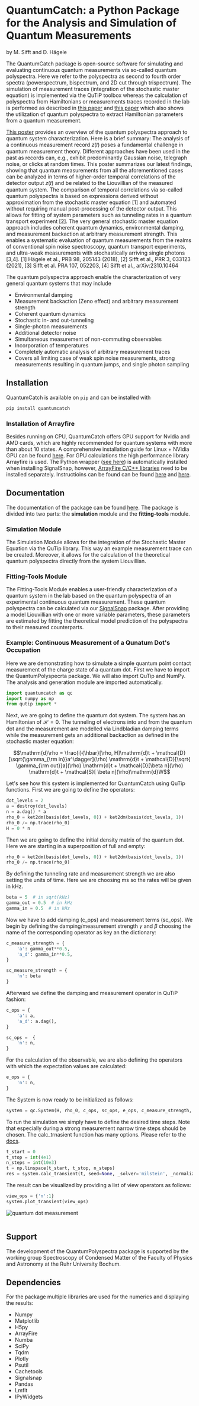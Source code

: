 # QuantumCatch: a Python Package for the Analysis and Simulation of Quantum Measurements 
by M. Sifft and D. Hägele

The QuantumCatch package is open-source software for simulating and evaluating continuous quantum measurements via 
so-called quantum polyspectra. Here we refer to the polyspectra as second to fourth order spectra 
(powerspectrum, bispectrum, and 2D cut through trispectrum). The simulation of measurement traces 
(integration of the stochastic master equation) is implemented via the QuTiP toolbox whereas the 
calculation of polyspectra from Hamiltonians or measurements traces recorded in the lab is performed 
as described in [this paper](https://link.aps.org/doi/10.1103/PhysRevB.98.205143) and [this paper](https://arxiv.org/abs/2011.07992) which also shows the utilization of quantum 
polyspectra to extract Hamiltonian parameters from a quantum measurement. 

[This poster](Examples/Overview_Poster.pdf) provides an overview of the quantum polyspectra approach to quantum system characterization. 
Here is a brief summary: The analysis of a continuous measurement record 𝑧(𝑡) poses a fundamental challenge in 
quantum measurement theory. Different approaches have been used in the past as records can, e.g., exhibit 
predominantly Gaussian noise, telegraph noise, or clicks at random times. This poster summarizes our latest 
findings, showing that quantum measurements from all the aforementioned cases can be analyzed in terms of higher-order 
temporal correlations of the detector output 𝑧(𝑡) and be related to the Liouvillian of the measured quantum system. 
The comparison of temporal correlations via so-called quantum polyspectra is based on expressions derived without 
approximation from the stochastic master equation [1] and automated without requiring manual post-processing of 
the detector output. This allows for fitting of system parameters such as tunneling rates in a quantum transport 
experiment [2]. The very general stochastic master equation approach includes coherent quantum dynamics, environmental
damping, and measurement backaction at arbitrary measurement strength. This enables a systematic evaluation of quantum 
measurements from the realms of conventional spin noise spectroscopy, quantum transport experiments, and ultra-weak 
measurements with stochastically arriving single photons [3,4]. [1] Hägele et al., PRB 98, 205143 (2018), 
[2] Sifft et al., PRR 3, 033123 (2021), [3] Sifft et al. PRA 107, 052203, [4] Sifft et al., arXiv:2310.10464


The quantum polyspectra approach enable the characterization of very general quantum systems that may include
* Environmental damping
* Measurement backaction (Zeno effect) and arbitrary measurement strength
* Coherent quantum dynamics
* Stochastic in- and out-tunneling
* Single-photon measurements
* Additional detector noise
* Simultaneous measurement of non-commuting observables
* Incorporation of temperatures
* Completely automatic analysis of arbitrary measurement traces
* Covers all limiting case of weak spin noise measurements, strong measurements resulting in quantum jumps, and single photon sampling

## Installation
QuantumCatch is available on `pip` and can be installed with 
```bash
pip install quantumcatch
```

### Installation of Arrayfire
Besides running on CPU, QuantumCatch offers GPU support for Nvidia and AMD cards, which are highly recommended for quantum systems with more 
than about 10 states. A comprehensive installation guide for Linux + NVidia GPU can be found [here](https://github.com/MarkusSifft/QuantumCatch/wiki/Installation-Guide). 
For GPU calculations the high performance library Arrayfire is used. The Python wrapper ([see here](https://github.com/arrayfire/arrayfire-python)) 
is automatically installed when installing SignalSnap, however, [ArrayFire C/C++ libraries](https://arrayfire.com/download) need to be installed separately. 
Instructioins can be found can be found [here](https://github.com/arrayfire/arrayfire-python) and [here](https://arrayfire.org/docs/installing.htm#gsc.tab=0).

## Documentation
The documentation of the package can be found [here](https://markussifft.github.io/QuantumCatch/). 
The package is divided into two parts: the **simulation** module and the **fitting-tools** module. 
### Simulation Module
The Simulation Module allows for the integration of the Stochastic Master Equation via the QuTip library. This way
an example measurement trace can be created. Moreover, it allows for the calculation of the theoretical quantum 
polyspectra directly from the system Liouvillian.
### Fitting-Tools Module
The Fitting-Tools Module enables a user-friendly characterization of a quantum system in the lab based on the 
quantum polyspectra of an experimental continuous quantum measurement. These quantum polyspectra can be calculated
via our [SignalSnap](https://github.com/MarkusSifft/SignalSnap) package. After providing a model Liouvillian with
one or more variable parameters, these parameters are estimated by fitting the theoretical model prediction of the 
polyspectra to their measured counterparts.

### Example: Continuous Measurement of a Qunatum Dot's Occupation
Here we are demonstrating how to simulate a simple quantum point 
contact measurement of the charge state of a quantum dot. First we have to 
import the QuantumPolyspecrta package. We will also import QuTip and NumPy.
The analysis and generation module are imported automatically.

```python
import quantumcatch as qc
import numpy as np
from qutip import *
```

Next, we are going to define the quantum dot system. The system has an Hamiltonian 
of $\mathcal{H} = 0$. The tunneling of electrons into and from the quantum dot 
and the measurement are modelled via Lindbladian damping terms 
while the measurement gets an additional backaction as defined in the 
stochastic master equation:

$$\mathrm{d}\rho = \frac{i}{\hbar}[\rho, H]\mathrm{d}t +  \mathcal{D}[\sqrt{\gamma_{\rm in}}a^\dagger](\rho) \mathrm{d}t + \mathcal{D}[\sqrt{ \gamma_{\rm out}}a](\rho) \mathrm{d}t +  \mathcal{D}[\beta n](\rho) \mathrm{d}t +  \mathcal{S}[ \beta n](\rho)\mathrm{d}W$$

Let's see how this system is implemented for QuantumCatch using QuTip functions. First we are going to
define the operators:

```python
dot_levels = 2
a = destroy(dot_levels)
n = a.dag() * a
rho_0 = ket2dm(basis(dot_levels, 0)) + ket2dm(basis(dot_levels, 1)) 
rho_0 /= np.trace(rho_0)
H = 0 * n
```

Then we are going to define the initial density matrix of the quantum dot. Here we are starting in a superposition of 
full and empty:

```python
rho_0 = ket2dm(basis(dot_levels, 0)) + ket2dm(basis(dot_levels, 1)) 
rho_0 /= np.trace(rho_0)
```

By defining the tunneling rate and measurement strength we are also setting the units of time. Here we are choosing
ms so the rates will be given in kHz. 

```python
beta = 5  # in sqrt(kHz)
gamma_out = 0.5  # in kHz
gamma_in = 0.5  # in kHz
```

Now we have to add damping (c_ops) and measurement terms (sc_ops). We begin by defining the damping/measurement strength
$\gamma$ and $\beta$ choosing the name of the corresponding operator as key an the dictionary:

```python
c_measure_strength = {
    'a': gamma_out**0.5,
    'a_d': gamma_in**0.5,
}

sc_measure_strength = {
    'n': beta
}
```

Afterward we define the damping and measurement operator in QuTiP fashion:

```python
c_ops = {
    'a': a,
    'a_d': a.dag(),
}

sc_ops =  {
    'n': n,
}
```

For the calculation of the observable, we are also defining the operators with which the expectation 
values are calculated:

```python
e_ops = {
    'n': n,
}
```
The System is now ready to be initialized as follows:
```python
system = qc.System(H, rho_0, c_ops, sc_ops, e_ops, c_measure_strength, sc_measure_strength)
```

To run the simulation we simply have to define the desired time steps. Note that especially during a 
strong measurement narrow time steps should be chosen. The calc_trnasient function has many options. Please refer to 
the [docs](https://markussifft.github.io/QuantumCatch/). 

```python
t_start = 0
t_stop = int(4e1)
n_steps = int(10e3)
t = np.linspace(t_start, t_stop, n_steps)
res = system.calc_transient(t, seed=None, _solver='milstein', _normalize=False)
```
The result can be visualized by providing a list of view operators as follows:

```python
view_ops = {'n':1}
system.plot_transient(view_ops)
```
![quantum dot measurement](Examples/plots/quantum_dot_measurement.png)


```python

```


## Support
The development of the QuantumPolyspectra package is supported by the working group Spectroscopy of Condensed Matter 
of the Faculty of Physics and Astronomy at the Ruhr University Bochum.

## Dependencies
For the package multiple libraries are used for the numerics and displaying the results:
* Numpy
* Matplotlib
* H5py
* ArrayFire
* Numba
* SciPy
* Tqdm
* Plotly
* Psutil
* Cachetools
* Signalsnap
* Pandas
* Lmfit
* IPyWidgets

